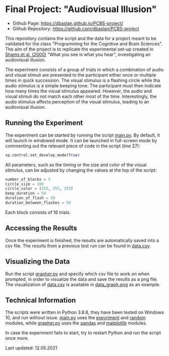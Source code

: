 Final Project: "Audiovisual Illusion"
===========================

- Github Page:  <https://dbaslan.github.io/PCBS-project/>
- Github Repository: <https://github.com/dbaslan/PCBS-project>

This repository contains the script and the data for a project meant to be 
validated for the class "Programming for the Cognitive and Brain Sciences". 
The aim of the project is to replicate the experimental set-up created in 
[Shams et al. (2000)](https://www.nature.com/articles/35048669) 
"What you see is what you hear", investigating an audiovisual illusion.

The experiment consists of a group of trials in which a combination of 
audio and visual stimuli are presented to the participant either once or 
multiple times in quick succession. The visual stimulus is a flashing 
circle while tha audio stimulus is a simple beeping tone. The participant 
must then indicate how many times the visual stimulus appeared. However, 
the audio and visual stimuli do not match each other most of the time. 
Interestingly, the audio stimulus affects perception of the visual 
stimulus, leading to an audiovisual illusion.

Running the Experiment
----------------------

The experiment can be started by running the script 
[main.py](../PCBS-project/main/main.py). By default, it will launch in 
windowed mode. It can be launched in full-screen mode by commenting out 
the relevant piece of code in the script (line 27):
```python
xp.control.set_develop_mode(True)
```

All parameters, such as the timing or the size and color of the visual 
stimulus, can be adjusted by changing the values at the top of the script:
```python
number_of_blocks = 5
circle_size = 100
circle_color = (255, 255, 255)
beep_duration = 50
duration_of_flash = 50
duration_between_flashes = 50
```
Each block consists of 16 trials.

Accessing the Results
----------------------

Once the experiment is finished, the results are automatically saved into 
a csv file. The results from a previous test run can be found in 
[data.csv](../PCBS-project/main/data.csv).

Visualizing the Data
----------------------

Run the script [grapher.py](../PCBS-project/main/grapher.py) and 
specify which csv file to work on when prompted, in order to visualize the 
data and save the results as a png file. The visualization of 
[data.csv](../PCBS-project/main/data.csv) is available in 
[data_graph.png](../PCBS-project/main/data_graph.png) as an example.

Technical Information
----------------------

The scripts were written in Python 3.8.8, they have been 
tested on Windows 10, and run without issue. 
[main.py](../PCBS-project/main/main.py) uses the 
[expyriment](https://www.expyriment.org/) and 
[random](https://docs.python.org/3/library/random.html) modules, while 
[grapher.py](../PCBS-project/main/grapher.py) uses the 
[pandas](https://pandas.pydata.org/) and 
[matplotlib](https://matplotlib.org/) modules. 

In case the experiment fails to start, try to restart Python and run the 
script once more.

Last updated: 12.05.2021